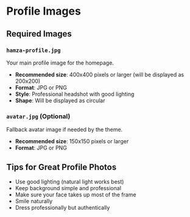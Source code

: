 # Profile Images

## Required Images

### `hamza-profile.jpg`
Your main profile image for the homepage. 
- **Recommended size**: 400x400 pixels or larger (will be displayed as 200x200)
- **Format**: JPG or PNG
- **Style**: Professional headshot with good lighting
- **Shape**: Will be displayed as circular

### `avatar.jpg` (Optional)
Fallback avatar image if needed by the theme.
- **Recommended size**: 150x150 pixels or larger
- **Format**: JPG or PNG

## Tips for Great Profile Photos
- Use good lighting (natural light works best)
- Keep background simple and professional
- Make sure your face takes up most of the frame
- Smile naturally
- Dress professionally but authentically
